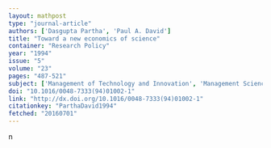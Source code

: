 ```yaml
---
layout: mathpost
type: "journal-article"
authors: ['Dasgupta Partha', 'Paul A. David']
title: "Toward a new economics of science"
container: "Research Policy"
year: "1994"
issue: "5"
volume: "23"
pages: "487-521"
subject: ['Management of Technology and Innovation', 'Management Science and Operations Research', 'Engineering(all)', 'Strategy and Management']
doi: "10.1016/0048-7333(94)01002-1"
link: "http://dx.doi.org/10.1016/0048-7333(94)01002-1"
citationkey: "ParthaDavid1994"
fetched: "20160701"
---
```


n